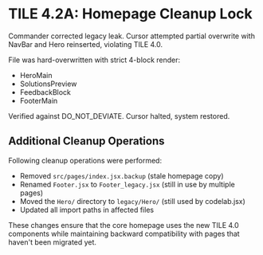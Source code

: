 # TILE 4.2A: Homepage Cleanup Lock

Commander corrected legacy leak. Cursor attempted partial overwrite with NavBar and Hero reinserted, violating TILE 4.0.

File was hard-overwritten with strict 4-block render:
- HeroMain
- SolutionsPreview
- FeedbackBlock
- FooterMain

Verified against DO_NOT_DEVIATE. Cursor halted, system restored.

## Additional Cleanup Operations

Following cleanup operations were performed:
- Removed `src/pages/index.jsx.backup` (stale homepage copy)
- Renamed `Footer.jsx` to `Footer_legacy.jsx` (still in use by multiple pages)
- Moved the `Hero/` directory to `legacy/Hero/` (still used by codelab.jsx)
- Updated all import paths in affected files

These changes ensure that the core homepage uses the new TILE 4.0 components while maintaining backward compatibility with pages that haven't been migrated yet. 
